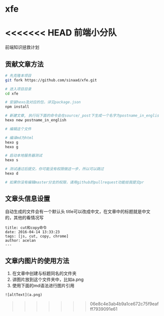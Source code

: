 # xfe
<<<<<<< HEAD
前端小分队
=======
前端知识拯救计划

## 贡献文章方法
```bash
# 先克隆本项目
git fork https://github.com/sinaad/xfe.git

# 进入项目目录
cd xfe

# 安装hexo及对应的包，详见package.json
npm install

# 新建文章, 执行玩下面的命令会在source/_post下生成一个名字为postname_in_english.md的文件
hexo new postname_in_english

# 编辑这个文件

# 编译md为html
hexo g
hexo g

# 启动本地服务器测试
hexo s

# 测试通过后提交，你可能没有权限做这一步，所以可以跳过
hexo d

# 如果你没有编辑master分支的权限，请用github的pullrequest功能给我提交pr
```

## 文章头信息设置
自动生成的文件会有一个默认头
title可以改成中文，在文章中的标题就是中文的，其他的看情况写

```text
title: cut和copy命令
date: 2016-04-14 13:33:23
tags: [js, cut, copy, chrome]
author: acelan
---
```

## 文章内图片的使用方法
1. 在文章中创建与标题同名的文件夹
2. 讲图片放到这个文件夹中，比如a.png
3. 使用下面的md语法进行图片引用
```text
![altText](a.png)
```
>>>>>>> 06e8c4e3ab4b9a1ce672c75f9eafff7939091e61

